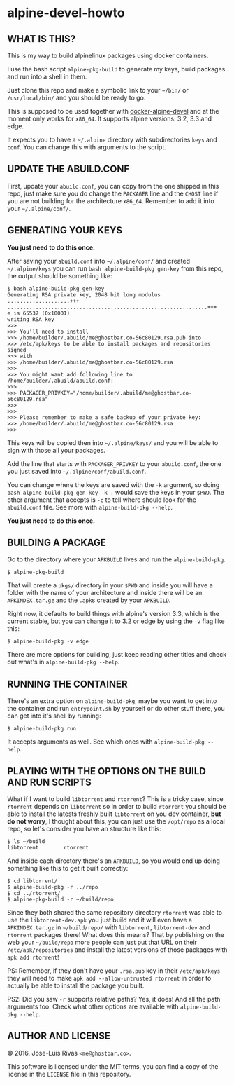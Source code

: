 alpine-devel-howto
==================

WHAT IS THIS?
-------------
This is my way to build alpinelinux packages using docker containers.

I use the bash script `alpine-pkg-build` to generate my keys, build packages and
run into a shell in them.

Just clone this repo and make a symbolic link to your `~/bin/` or
`/usr/local/bin/` and you should be ready to go.

This is supposed to be used together with
[docker-alpine-devel](https://github.com/resnullius/docker-alpine-devel) and at
the moment only works for `x86_64`. It supports alpine versions: 3.2, 3.3 and
edge.

It expects you to have a `~/.alpine` directory with subdirectories `keys` and
`conf`. You can change this with arguments to the script.

UPDATE THE ABUILD.CONF
----------------------
First, update your `abuild.conf`, you can copy from the one shipped in this
repo, just make sure you do change the `PACKAGER` line and the `CHOST` line if
you are not building for the architecture `x86_64`. Remember to add it into your
`~/.alpine/conf/`.

GENERATING YOUR KEYS
--------------------
**You just need to do this once.**

After saving your `abuild.conf` into `~/.alpine/conf/` and created
`~/.alpine/keys` you can run `bash alpine-build-pkg gen-key` from this repo,
the output should be something like:

    $ bash alpine-build-pkg gen-key
    Generating RSA private key, 2048 bit long modulus
    ....................+++
    ................................................................+++
    e is 65537 (0x10001)
    writing RSA key
    >>>
    >>> You'll need to install
    >>> /home/builder/.abuild/me@ghostbar.co-56c80129.rsa.pub into
    >>> /etc/apk/keys to be able to install packages and repositories signed
    >>> with
    >>> /home/builder/.abuild/me@ghostbar.co-56c80129.rsa
    >>>
    >>> You might want add following line to /home/builder/.abuild/abuild.conf:
    >>>
    >>> PACKAGER_PRIVKEY="/home/builder/.abuild/me@ghostbar.co-56c80129.rsa"
    >>>
    >>>
    >>> Please remember to make a safe backup of your private key:
    >>> /home/builder/.abuild/me@ghostbar.co-56c80129.rsa
    >>>

This keys will be copied then into `~/.alpine/keys/` and you will be able to
sign with those all your packages.

Add the line that starts with `PACKAGER_PRIVKEY` to your `abuild.conf`, the one
you just saved into `~/.alpine/conf/abuild.conf`.

You can change where the keys are saved with the `-k` argument, so doing `bash
alpine-build-pkg gen-key -k .` would save the keys in your `$PWD`. The other
argument that accepts is `-c` to tell where should look for the `abuild.conf`
file. See more with `alpine-build-pkg --help`.

**You just need to do this once.**

BUILDING A PACKAGE
------------------
Go to the directory where your `APKBUILD` lives and run the `alpine-build-pkg`.

    $ alpine-pkg-build

That will create a `pkgs/` directory in your `$PWD` and inside you will have a
folder with the name of your architecture and inside there will be an
`APKINDEX.tar.gz` and the `.apk`s created by your `APKBUILD`.

Right now, it defaults to build things with alpine's version 3.3, which is the
current stable, but you can change it to 3.2 or edge by using the `-v` flag
like this:

    $ alpine-build-pkg -v edge

There are more options for building, just keep reading other titles and check
out what's in `alpine-build-pkg --help`.

RUNNING THE CONTAINER
---------------------
There's an extra option on `alpine-build-pkg`, maybe you want to get into the
container and run `entrypoint.sh` by yourself or do other stuff there, you can
get into it's shell by running:

    $ alpine-build-pkg run

It accepts arguments as well. See which ones with `alpine-build-pkg --help`.

PLAYING WITH THE OPTIONS ON THE BUILD AND RUN SCRIPTS
-----------------------------------------------------
What if I want to build `libtorrent` and `rtorrent`? This is a tricky case,
since `rtorrent` depends on `libtorrent` so in order to build `rtorrent` you
should be able to install the latests freshly built `libtorrent` on you dev
container, **but do not worry**, I thought about this, you can just use the
`/opt/repo` as a local repo, so let's consider you have an structure like this:

    $ ls ~/build
    libtorrent        rtorrent

And inside each directory there's an `APKBUILD`, so you would end up doing
something like this to get it built correctly:

    $ cd libtorrent/
    $ alpine-build-pkg -r ../repo
    $ cd ../rtorrent/
    $ alpine-pkg-build -r ~/build/repo

Since they both shared the same repository directory `rtorrent` was able to use
the `libtorrent-dev.apk` you just build and it will even have a
`APKINDEX.tar.gz` in `~/build/repo/` with `libtorrent`, `libtorrent-dev` and
`rtorrent` packages there! What does this means? That by publishing on the web
your `~/build/repo` more people can just put that URL on their
`/etc/apk/repositories` and install the latest versions of those packages with
`apk add rtorrent`!

PS: Remember, if they don't have your `.rsa.pub` key in their `/etc/apk/keys`
they will need to make `apk add --allow-untrusted rtorrent` in order to actually
be able to install the package you built.

PS2: Did you saw `-r` supports relative paths? Yes, it does! And all the path
arguments too. Check what other options are available with `alpine-build-pkg
--help`.

AUTHOR AND LICENSE
------------------
© 2016, Jose-Luis Rivas `<me@ghostbar.co>`.

This software is licensed under the MIT terms, you can find a copy of the
license in the `LICENSE` file in this repository.
